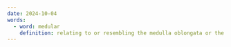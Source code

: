 ```yaml
---
date: 2024-10-04
words:
  - word: medular
    definition: relating to or resembling the medulla oblongata or the spinal cord
---
```


